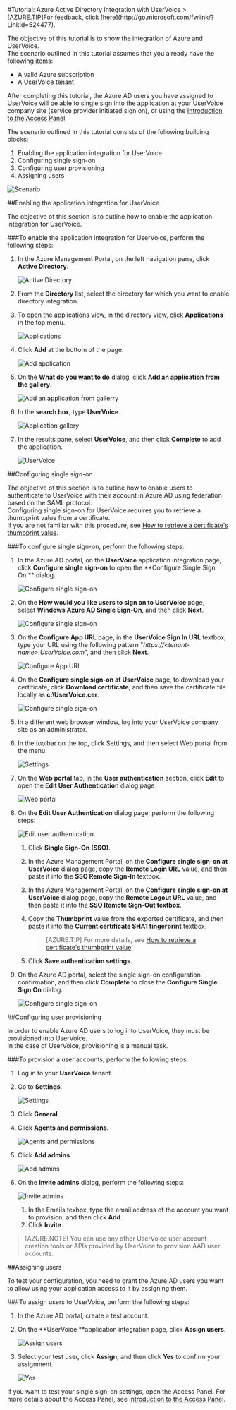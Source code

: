 <properties pageTitle="Tutorial: Azure Active Directory Integration with UserVoice | Windows Azure" description="Learn how to use UserVoice with Azure Active Directory to enable single sign-on, automated provisioning, and more!." services="active-directory" authors="MarkusVi"  documentationCenter="na" manager="stevenpo"/>
<tags ms.service="active-directory" ms.devlang="na" ms.topic="article" ms.tgt_pltfrm="na" ms.workload="identity" ms.date="08/01/2015" ms.author="markvi" />
#Tutorial: Azure Active Directory Integration with UserVoice
<!-- deleted by customization
>[AZURE.TIP]For feedback, click [here](https://social.msdn.microsoft.com/Forums/azure/zh-cn/a8d19dd8-f63e-4b72-849b-cc574beb1e8a/tutorial-azure-ad-integration-with-uservoice?forum=WindowsAzureAD).
-->
<!-- keep by customization: begin -->
>[AZURE.TIP]For feedback, click [here](http://go.microsoft.com/fwlink/?LinkId=524477).
<!-- keep by customization: end -->
  
The objective of this tutorial is to show the integration of Azure and UserVoice.  
The scenario outlined in this tutorial assumes that you already have the following items:

-   A valid Azure subscription
-   A UserVoice tenant
  
After completing this tutorial, the Azure AD users you have assigned to UserVoice will be able to single sign into the application at your UserVoice company site (service provider initiated sign on), or using the [Introduction to the Access Panel](https://msdn.microsoft.com/zh-cn/library/dn308586)
  
The scenario outlined in this tutorial consists of the following building blocks:

1.  Enabling the application integration for UserVoice
2.  Configuring single sign-on
3.  Configuring user provisioning
4.  Assigning users

![Scenario](./media/active-directory-saas-uservoice-tutorial/IC777514.png "Scenario")

##Enabling the application integration for UserVoice
  
The objective of this section is to outline how to enable the application integration for UserVoice.

###To enable the application integration for UserVoice, perform the following steps:

1.  In the Azure Management Portal, on the left navigation pane, click **Active Directory**.

    ![Active Directory](./media/active-directory-saas-uservoice-tutorial/IC700993.png "Active Directory")

2.  From the **Directory** list, select the directory for which you want to enable directory integration.

3.  To open the applications view, in the directory view, click **Applications** in the top menu.

    ![Applications](./media/active-directory-saas-uservoice-tutorial/IC700994.png "Applications")

4.  Click **Add** at the bottom of the page.

    ![Add application](./media/active-directory-saas-uservoice-tutorial/IC749321.png "Add application")

5.  On the **What do you want to do** dialog, click **Add an application from the gallery**.

    ![Add an application from gallerry](./media/active-directory-saas-uservoice-tutorial/IC749322.png "Add an application from gallerry")

6.  In the **search box**, type **UserVoice**.

    ![Application gallery](./media/active-directory-saas-uservoice-tutorial/IC777513.png "Application gallery")

7.  In the results pane, select **UserVoice**, and then click **Complete** to add the application.

    ![UserVoice](./media/active-directory-saas-uservoice-tutorial/IC777810.png "UserVoice")

##Configuring single sign-on
  
The objective of this section is to outline how to enable users to authenticate to UserVoice with their account in Azure AD using federation based on the SAML protocol.  
Configuring single sign-on for UserVoice requires you to retrieve a thumbprint value from a certificate.  
If you are not familiar with this procedure, see [How to retrieve a certificate's thumbprint value](http://youtu.be/YKQF266SAxI).

###To configure single sign-on, perform the following steps:

1.  In the Azure AD portal, on the **UserVoice** application integration page, click **Configure single sign-on** to open the **Configure Single Sign On ** dialog.

    ![Configure single sign-on](./media/active-directory-saas-uservoice-tutorial/IC777515.png "Configure single sign-on")

2.  On the **How would you like users to sign on to UserVoice** page, select **Windows Azure AD Single Sign-On**, and then click **Next**.

    ![Configure single sign-on](./media/active-directory-saas-uservoice-tutorial/IC777516.png "Configure single sign-on")

3.  On the **Configure App URL** page, in the **UserVoice Sign In URL** textbox, type your URL using the following pattern "*https://\<tenant-name\>.UserVoice.com*", and then click **Next**.

    ![Configure App URL](./media/active-directory-saas-uservoice-tutorial/IC777517.png "Configure App URL")

4.  On the **Configure single sign-on at UserVoice** page, to download your certificate, click **Download certificate**, and then save the certificate file locally as **c:\\UserVoice.cer**.

    ![Configure single sign-on](./media/active-directory-saas-uservoice-tutorial/IC777518.png "Configure single sign-on")

5.  In a different web browser window, log into your UserVoice company site as an administrator.

6.  In the toolbar on the top, click Settings, and then select Web portal from the menu.

    ![Settings](./media/active-directory-saas-uservoice-tutorial/IC777519.png "Settings")

7.  On the **Web portal** tab, in the **User authentication** section, click **Edit** to open the **Edit User Authentication** dialog page

    ![Web portal](./media/active-directory-saas-uservoice-tutorial/IC777520.png "Web portal")

8.  On the **Edit User Authentication** dialog page, perform the following steps:

    ![Edit user authentication](./media/active-directory-saas-uservoice-tutorial/IC777521.png "Edit user authentication")

    1.  Click **Single Sign-On (SSO)**.
    2.  In the Azure Management Portal, on the **Configure single sign-on at UserVoice** dialog page, copy the **Remote Login URL** value, and then paste it into the **SSO Remote Sign-In** textbox.
    3.  In the Azure Management Portal, on the **Configure single sign-on at UserVoice** dialog page, copy the **Remote Logout URL** value, and then paste it into the **SSO Remote Sign-Out textbox**.
    4.  Copy the **Thumbprint** value from the exported certificate, and then paste it into the **Current certificate SHA1 fingerprint** textbox.  

        >[AZURE.TIP] For more details, see [How to retrieve a certificate's thumbprint value](http://youtu.be/YKQF266SAxI)

    5.  Click **Save authentication settings**.

9.  On the Azure AD portal, select the single sign-on configuration confirmation, and then click **Complete** to close the **Configure Single Sign On** dialog.

    ![Configure single sign-on](./media/active-directory-saas-uservoice-tutorial/IC777522.png "Configure single sign-on")

##Configuring user provisioning
  
In order to enable Azure AD users to log into UserVoice, they must be provisioned into UserVoice.  
In the case of UserVoice, provisioning is a manual task.

###To provision a user accounts, perform the following steps:

1.  Log in to your **UserVoice** tenant.

2.  Go to **Settings**.

    ![Settings](./media/active-directory-saas-uservoice-tutorial/IC777811.png "Settings")

3.  Click **General**.

4.  Click **Agents and permissions**.

    ![Agents and permissions](./media/active-directory-saas-uservoice-tutorial/IC777812.png "Agents and permissions")

5.  Click **Add admins**.

    ![Add admins](./media/active-directory-saas-uservoice-tutorial/IC777813.png "Add admins")

6.  On the **Invite admins** dialog, perform the following steps:

    ![Invite admins](./media/active-directory-saas-uservoice-tutorial/IC777814.png "Invite admins")

    1.  In the Emails texbox, type the email address of the account you want to provision, and then click **Add**.
    2.  Click **Invite**.

>[AZURE.NOTE] You can use any other UserVoice user account creation tools or APIs provided by UserVoice to provision AAD user accounts.

##Assigning users
  
To test your configuration, you need to grant the Azure AD users you want to allow using your application access to it by assigning them.

###To assign users to UserVoice, perform the following steps:

1.  In the Azure AD portal, create a test account.

2.  On the **UserVoice **application integration page, click **Assign users**.

    ![Assign users](./media/active-directory-saas-uservoice-tutorial/IC777523.png "Assign users")

3.  Select your test user, click **Assign**, and then click **Yes** to confirm your assignment.

    ![Yes](./media/active-directory-saas-uservoice-tutorial/IC767830.png "Yes")
  
If you want to test your single sign-on settings, open the Access Panel. For more details about the Access Panel, see [Introduction to the Access Panel](https://msdn.microsoft.com/zh-cn/library/dn308586).